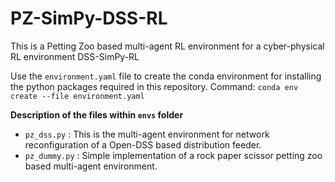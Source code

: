 # PZ-SimPy-DSS-RL
This is a Petting Zoo based multi-agent RL environment for a cyber-physical RL environment DSS-SimPy-RL

Use the `environment.yaml` file to create the conda environment for installing the python packages required in this repository.
Command: `conda env create --file environment.yaml`

**Description of the files within `envs` folder**
- `pz_dss.py` : This is the multi-agent environment for network reconfiguration of a Open-DSS based distribution feeder.
- `pz_dummy.py` : Simple implementation of a rock paper scissor petting zoo based multi-agent environment.
